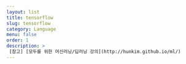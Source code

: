 ```yaml
---
layout: list
title: tensorflow
slug: tensorflow
category: Language
menu: false
order: 1
description: >
 [참고] [모두를 위한 머신러닝/딥러닝 강의](http://hunkim.github.io/ml/)
---
```

